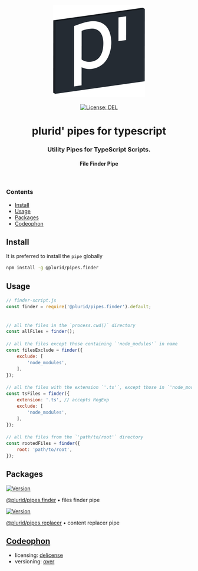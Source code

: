 <p align="center">
    <img src="https://raw.githubusercontent.com/plurid/plurid-pipes-typescript/master/about/identity/plurid-logo.png" height="250px">
    <br />
    <br />
    <a target="_blank" href="https://github.com/plurid/plurid-pipes-typescript/blob/master/LICENSE">
        <img src="https://img.shields.io/badge/license-DEL-blue.svg?colorB=1380C3&style=for-the-badge" alt="License: DEL">
    </a>
</p>



<h1 align="center">
    plurid' pipes for typescript
</h1>


<h3 align="center">
    Utility Pipes for TypeScript Scripts.
</h3>


<h4 align="center">
    File Finder Pipe
</h4>



<br />



### Contents

+ [Install](#install)
+ [Usage](#usage)
+ [Packages](#packages)
+ [Codeophon](#codeophon)



## Install

It is preferred to install the `pipe` globally

``` bash
npm install -g @plurid/pipes.finder
```



## Usage

``` javascript
// finder-script.js
const finder = require('@plurid/pipes.finder').default;


// all the files in the `process.cwd()` directory
const allFiles = finder();

// all the files except those containing `'node_modules'` in name
const filesExclude = finder({
    exclude: [
        'node_modules',
    ],
});

// all the files with the extension `'.ts'`, except those in `'node_modules'`
const tsFiles = finder({
    extension: '.ts', // accepts RegExp
    exclude: [
        'node_modules',
    ],
});

// all the files from the `'path/to/root'` directory
const rootedFiles = finder({
    root: 'path/to/root',
});
```



## Packages

<a target="_blank" href="https://www.npmjs.com/package/@plurid/pipes.finder">
    <img src="https://img.shields.io/npm/v/@plurid/pipes.finder.svg?logo=npm&colorB=1380C3&style=for-the-badge" alt="Version">
</a>

[@plurid/pipes.finder][pipes.finder] • files finder pipe

[pipes.finder]: https://github.com/plurid/plurid-pipes-typescript/tree/master/packages/finder


<a target="_blank" href="https://www.npmjs.com/package/@plurid/pipes.replacer">
    <img src="https://img.shields.io/npm/v/@plurid/replacer.svg?logo=npm&colorB=1380C3&style=for-the-badge" alt="Version">
</a>

[@plurid/pipes.replacer][pipes.replacer] • content replacer pipe

[pipes.replacer]: https://github.com/plurid/plurid-pipes-typescript/tree/master/packages/replacer



## [Codeophon](https://github.com/ly3xqhl8g9/codeophon)

+ licensing: [delicense](https://github.com/ly3xqhl8g9/delicense)
+ versioning: [αver](https://github.com/ly3xqhl8g9/alpha-versioning)
